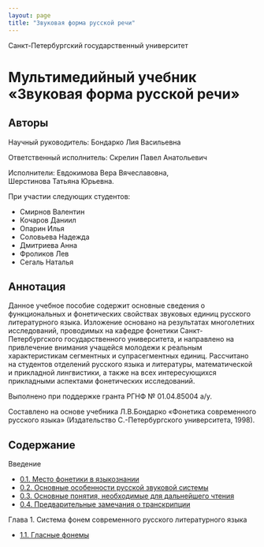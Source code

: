 ```yaml
---
layout: page
title: "Звуковая форма русской речи"
---
```


Санкт-Петербургский государственный университет

# Мультимедийный учебник &laquo;Звуковая форма русской речи&raquo;

## Авторы

Научный руководитель: Бондарко Лия Васильевна

Ответственный исполнитель: Скрелин Павел Анатольевич

Исполнители: Евдокимова Вера Вячеславовна,  
Шерстинова Татьяна Юрьевна.

При участии следующих студентов:
<ul>
<li>Смирнов Валентин</li>
<li>Кочаров Даниил</li>
<li>Опарин Илья</li>
<li>Соловьева Надежда</li>
<li>Дмитриева Анна</li>
<li>Фроликов Лев</li>
<li>Сегаль Наталья</li>
</ul>

## Аннотация

Данное учебное пособие содержит основные сведения о функциональных и 
фонетических свойствах звуковых единиц русского литературного 
языка. Изложение основано на результатах многолетних исследований, 
проводимых на кафедре фонетики Санкт-Петербургского государственного 
университета, и направлено на привлечение внимания учащейся молодежи 
к реальным характеристикам сегментных и супрасегментных единиц.
Рассчитано на студентов отделений русского языка и литературы,
 математической и прикладной лингвистики, а также на всех 
интересующихся прикладными аспектами фонетических исследований.

Выполнено при поддержке гранта РГНФ № 01.04.85004 а/у.

Составлено на основе учебника Л.В.Бондарко &laquo;Фонетика современного русского языка&raquo; (Издательство С.-Петербургского университета, 1998).

## Содержание

Введение
* [0.1. Место фонетики в языкознании](001.html)
* [0.2. Основные особенности русской звуковой системы](002.html)
* [0.3. Основные понятия, необходимые для дальнейшего чтения](003.html)
* [0.4. Предварительные замечания о транскрипции](004.html)

Глава 1. Система фонем современного русского литературного языка
* [1.1. Гласные фонемы](001.html)